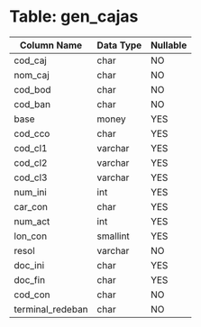 # Table: gen_cajas

| Column Name | Data Type | Nullable |
|-------------|-----------|----------|
| cod_caj | char | NO |
| nom_caj | char | NO |
| cod_bod | char | NO |
| cod_ban | char | NO |
| base | money | YES |
| cod_cco | char | YES |
| cod_cl1 | varchar | YES |
| cod_cl2 | varchar | YES |
| cod_cl3 | varchar | YES |
| num_ini | int | YES |
| car_con | char | YES |
| num_act | int | YES |
| lon_con | smallint | YES |
| resol | varchar | NO |
| doc_ini | char | YES |
| doc_fin | char | YES |
| cod_con | char | NO |
| terminal_redeban | char | NO |
